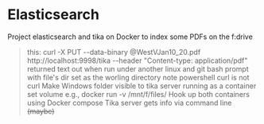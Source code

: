 # Elasticsearch

 Project elasticsearch and tika on Docker to index some PDFs on the f:drive
> this: curl -X PUT --data-binary @WestVJan10_20.pdf http://localhost:9998/tika --header "Content-type: application/pdf"
> returned text out when run under another linux and git bash prompt with file's dir set as the worling directory
> note powershell curl is not curl
> Make Windows folder visible to tika server running as a container  
> set volume e.g., docker run -v /mnt/f/files/
> Hook up both containers using Docker compose
> Tika server gets info via  command line ~~(maybe)~~
